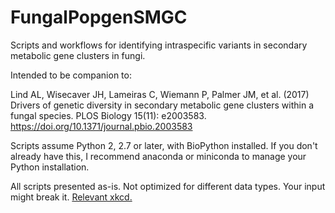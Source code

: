 # FungalPopgenSMGC

Scripts and workflows for identifying intraspecific variants in secondary metabolic gene clusters in fungi.

Intended to be companion to:

Lind AL, Wisecaver JH, Lameiras C, Wiemann P, Palmer JM, et al. (2017) Drivers of genetic diversity in secondary metabolic gene clusters within a fungal species. PLOS Biology 15(11): e2003583. https://doi.org/10.1371/journal.pbio.2003583

Scripts assume Python 2, 2.7 or later, with BioPython installed. If you don't already have this, I recommend anaconda or miniconda to manage your Python installation.

All scripts presented as-is. Not optimized for different data types. Your input might break it. [Relevant xkcd.](https://xkcd.com/2054/)
